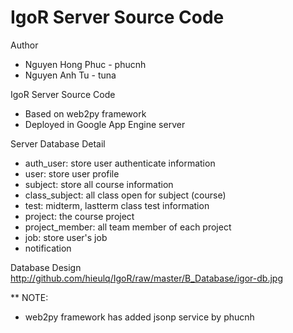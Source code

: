 IgoR Server Source Code
==============

Author
* Nguyen Hong Phuc - phucnh
* Nguyen Anh Tu - tuna

IgoR Server Source Code

* Based on web2py framework
* Deployed in Google App Engine server
 
Server Database Detail
* auth_user: store user authenticate information
* user: store user profile
* subject: store all course information
* class_subject: all class open for subject (course)
* test: midterm, lastterm class test information
* project: the course project
* project_member: all team member of each project
* job: store user's job
* notification

Database Design
http://github.com/hieulq/IgoR/raw/master/B_Database/igor-db.jpg

** NOTE:
* web2py framework has added jsonp service by phucnh